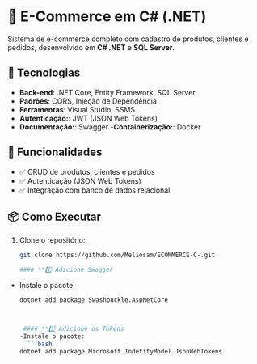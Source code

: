 # 🛒 E-Commerce em C# (.NET)  

Sistema de e-commerce completo com cadastro de produtos, clientes e pedidos, desenvolvido em **C# .NET** e **SQL Server**.  

## 🔧 Tecnologias  
- **Back-end**: .NET Core, Entity Framework, SQL Server  
- **Padrões**: CQRS, Injeção de Dependência  
- **Ferramentas**: Visual Studio, SSMS
- **Autenticação:**: JWT (JSON Web Tokens)
- **Documentação:**: Swagger
-**Containerização:**: Docker


## 🚀 Funcionalidades  
- ✅ CRUD de produtos, clientes e pedidos  
- ✅ Autenticação (JSON Web Tokens)  
- ✅ Integração com banco de dados relacional  

## 📦 Como Executar  
1. Clone o repositório:  
   ```bash  
   git clone https://github.com/Meliosam/ECOMMERCE-C-.git

   #### **2️⃣ Adicione Swagger 
- Instale o pacote:  
  ```bash  
  dotnet add package Swashbuckle.AspNetCore


  
   #### **3️⃣ Adicione os Tokens
  -Instale o pacote:
    ```bash
  dotnet add package Microsoft.IndetityModel.JsonWebTokens




  
